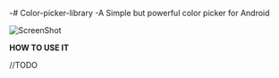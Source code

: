 -# Color-picker-library
-A Simple but powerful color picker for Android

![ScreenShot](https://raw.githubusercontent.com/enricocid/Color-picker-library/master/art/screenshot2.png)


**HOW TO USE IT**

//TODO
